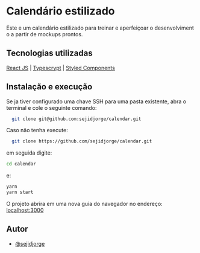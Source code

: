 
# Calendário estilizado

Este e um calendário estilizado para treinar e aperfeiçoar o desenvolvimento a partir de mockups prontos.
## Tecnologias utilizadas
[React JS](https://reactjs.org/) | 
[Typescrypt](https://www.typescriptlang.org/) | 
[Styled Components](https://styled-components.com/)


## Instalação e execução

Se ja tiver configurado uma chave SSH para uma pasta existente, abra o terminal e cole o seguinte comando:

```bash
  git clone git@github.com:sejidjorge/calendar.git
```
Caso não tenha execute: 

```bash
  git clone https://github.com/sejidjorge/calendar.git
```
em seguida digite: 

```bash
cd calendar
```
e: 

```bash
yarn
yarn start
```
O projeto abrira em uma nova guia do navegador no endereço: [localhost:3000](http://localhost:3000)
## Autor

- [@sejidjorge](https://github.com/sejidjorge/)

